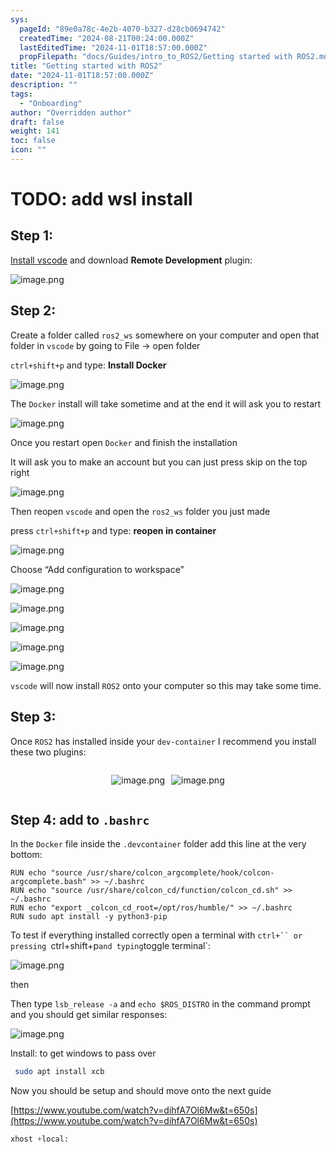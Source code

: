 ```yaml
---
sys:
  pageId: "89e0a78c-4e2b-4070-b327-d28cb0694742"
  createdTime: "2024-08-21T00:24:00.000Z"
  lastEditedTime: "2024-11-01T18:57:00.000Z"
  propFilepath: "docs/Guides/intro_to_ROS2/Getting started with ROS2.md"
title: "Getting started with ROS2"
date: "2024-11-01T18:57:00.000Z"
description: ""
tags:
  - "Onboarding"
author: "Overridden author"
draft: false
weight: 141
toc: false
icon: ""
---
```


# TODO: add wsl install

## Step 1:

[Install vscode](https://code.visualstudio.com/download) and download **Remote Development** plugin:

![image.png](https://prod-files-secure.s3.us-west-2.amazonaws.com/d518164a-d88e-44d1-a4ee-3adb3bd8bce0/efb52993-1881-4a40-b95e-6f020334f022/image.png?X-Amz-Algorithm=AWS4-HMAC-SHA256&X-Amz-Content-Sha256=UNSIGNED-PAYLOAD&X-Amz-Credential=ASIAZI2LB466YP7GG654%2F20250207%2Fus-west-2%2Fs3%2Faws4_request&X-Amz-Date=20250207T003604Z&X-Amz-Expires=3600&X-Amz-Security-Token=IQoJb3JpZ2luX2VjEFAaCXVzLXdlc3QtMiJIMEYCIQDe9iYcCiHikzZ1LjpDx6nUnaWzp7z82QLu8P89eVnWSQIhAJqT3UXbDxHp%2BzFOjA44Sc0s2Zbqg0Hivlw6i1%2B8ZrExKv8DCGkQABoMNjM3NDIzMTgzODA1Igz3VvBwDv4V7WYEYKwq3ANVEQfj2SthgclOxMKhvYha4nMy21niqNhW%2BMnpCUoAGRUn%2Bdj6EpHaYyO5Aa889%2BteU3oMRyK0ZCrvfkNszyj8WsJMPSaaEKXaNsZHUycJdHAFspU7Xz4g6bI8XNsXGiSVYEmeEkyuiEzC7GWW5aBiwKW41xLZ%2BvpsfpJDBWlKJEwY7XJvOHqAM5l3cD3gstLFgOd%2BAyWoum%2FK%2FJCJOMFDM%2BYQn4TDhGDb80a%2FRGEyzmUdaF7saKBiiAC4aVg6CvXyrD2gKZiVBSGBVelr5rN4V14iLzcuQEB2kLj6Vy4wAHh27ADTJ%2BlxRFx6JwqULypj9pzbHxfDDqtEQZky%2BCROnwDXdMHBejsoDjItPk3wLlKHKh9pW%2BfeKA9QhDE1BCFaj%2FJEY6AMPIv2%2BUMoF%2FeRAxIdLKUuxYZZD0yPGBkXW4za1CUxbvbaKGlMRmZwS2haMV082hMPNsRlnNC4U00cI6cAhMO26EQuED7BbRaWW7ufEvmKiNpHGa5PmylR3PsPvZbabhj5cbh9yj81S4hxeUlW%2BOY49Xoy60LpWADciJomefQnYj8zBq%2F03jH1JJbgJgDvicq7DspvqEmbWIEUwd6VyxXkmDNODlZsjrvMEbPrXKTLjRVPfq6kLDDGm5W9BjqkASk%2BItGJnjK4wMHpBVdm2GCDyCv7kdYS1jJhVjwvcEuq7KceAkt918DFvEDT4CKbtYYbuPb35ZPtkr0napkIFNKfVmk9JY%2FJkvkbVyMWQF5eWEdksLbaqEnrDYjd1r1JWwYHPSgY9jjzXxQwA7NJpA9Dfe9Yb6ecYi1jPlEFuhv7nbrm1MKNXGzfek8el4R0WLjIuO0ImgcREmPhUIXBrfLelfFr&X-Amz-Signature=c96ac9990809310a35bb96959db8f4f38ff8a4dcc506bb3bef75457d2ce7b1f6&X-Amz-SignedHeaders=host&x-id=GetObject)

## Step 2:

Create a folder called `ros2_ws` somewhere on your computer and open that folder in `vscode` by going to File → open folder 

`ctrl+shift+p` and type: **Install Docker**

![image.png](https://prod-files-secure.s3.us-west-2.amazonaws.com/d518164a-d88e-44d1-a4ee-3adb3bd8bce0/2269dc0e-1cd5-47ff-bceb-c04ad9b2eab0/image.png?X-Amz-Algorithm=AWS4-HMAC-SHA256&X-Amz-Content-Sha256=UNSIGNED-PAYLOAD&X-Amz-Credential=ASIAZI2LB466YP7GG654%2F20250207%2Fus-west-2%2Fs3%2Faws4_request&X-Amz-Date=20250207T003604Z&X-Amz-Expires=3600&X-Amz-Security-Token=IQoJb3JpZ2luX2VjEFAaCXVzLXdlc3QtMiJIMEYCIQDe9iYcCiHikzZ1LjpDx6nUnaWzp7z82QLu8P89eVnWSQIhAJqT3UXbDxHp%2BzFOjA44Sc0s2Zbqg0Hivlw6i1%2B8ZrExKv8DCGkQABoMNjM3NDIzMTgzODA1Igz3VvBwDv4V7WYEYKwq3ANVEQfj2SthgclOxMKhvYha4nMy21niqNhW%2BMnpCUoAGRUn%2Bdj6EpHaYyO5Aa889%2BteU3oMRyK0ZCrvfkNszyj8WsJMPSaaEKXaNsZHUycJdHAFspU7Xz4g6bI8XNsXGiSVYEmeEkyuiEzC7GWW5aBiwKW41xLZ%2BvpsfpJDBWlKJEwY7XJvOHqAM5l3cD3gstLFgOd%2BAyWoum%2FK%2FJCJOMFDM%2BYQn4TDhGDb80a%2FRGEyzmUdaF7saKBiiAC4aVg6CvXyrD2gKZiVBSGBVelr5rN4V14iLzcuQEB2kLj6Vy4wAHh27ADTJ%2BlxRFx6JwqULypj9pzbHxfDDqtEQZky%2BCROnwDXdMHBejsoDjItPk3wLlKHKh9pW%2BfeKA9QhDE1BCFaj%2FJEY6AMPIv2%2BUMoF%2FeRAxIdLKUuxYZZD0yPGBkXW4za1CUxbvbaKGlMRmZwS2haMV082hMPNsRlnNC4U00cI6cAhMO26EQuED7BbRaWW7ufEvmKiNpHGa5PmylR3PsPvZbabhj5cbh9yj81S4hxeUlW%2BOY49Xoy60LpWADciJomefQnYj8zBq%2F03jH1JJbgJgDvicq7DspvqEmbWIEUwd6VyxXkmDNODlZsjrvMEbPrXKTLjRVPfq6kLDDGm5W9BjqkASk%2BItGJnjK4wMHpBVdm2GCDyCv7kdYS1jJhVjwvcEuq7KceAkt918DFvEDT4CKbtYYbuPb35ZPtkr0napkIFNKfVmk9JY%2FJkvkbVyMWQF5eWEdksLbaqEnrDYjd1r1JWwYHPSgY9jjzXxQwA7NJpA9Dfe9Yb6ecYi1jPlEFuhv7nbrm1MKNXGzfek8el4R0WLjIuO0ImgcREmPhUIXBrfLelfFr&X-Amz-Signature=e3e8bce1b245dd9f8b20d722671929bcad1c1fed83c1af583225621f25410604&X-Amz-SignedHeaders=host&x-id=GetObject)

The `Docker` install will take sometime and at the end it will ask you to restart

![image.png](https://prod-files-secure.s3.us-west-2.amazonaws.com/d518164a-d88e-44d1-a4ee-3adb3bd8bce0/ed233f78-be33-4b1f-b89c-9c346c0e961e/image.png?X-Amz-Algorithm=AWS4-HMAC-SHA256&X-Amz-Content-Sha256=UNSIGNED-PAYLOAD&X-Amz-Credential=ASIAZI2LB466YP7GG654%2F20250207%2Fus-west-2%2Fs3%2Faws4_request&X-Amz-Date=20250207T003604Z&X-Amz-Expires=3600&X-Amz-Security-Token=IQoJb3JpZ2luX2VjEFAaCXVzLXdlc3QtMiJIMEYCIQDe9iYcCiHikzZ1LjpDx6nUnaWzp7z82QLu8P89eVnWSQIhAJqT3UXbDxHp%2BzFOjA44Sc0s2Zbqg0Hivlw6i1%2B8ZrExKv8DCGkQABoMNjM3NDIzMTgzODA1Igz3VvBwDv4V7WYEYKwq3ANVEQfj2SthgclOxMKhvYha4nMy21niqNhW%2BMnpCUoAGRUn%2Bdj6EpHaYyO5Aa889%2BteU3oMRyK0ZCrvfkNszyj8WsJMPSaaEKXaNsZHUycJdHAFspU7Xz4g6bI8XNsXGiSVYEmeEkyuiEzC7GWW5aBiwKW41xLZ%2BvpsfpJDBWlKJEwY7XJvOHqAM5l3cD3gstLFgOd%2BAyWoum%2FK%2FJCJOMFDM%2BYQn4TDhGDb80a%2FRGEyzmUdaF7saKBiiAC4aVg6CvXyrD2gKZiVBSGBVelr5rN4V14iLzcuQEB2kLj6Vy4wAHh27ADTJ%2BlxRFx6JwqULypj9pzbHxfDDqtEQZky%2BCROnwDXdMHBejsoDjItPk3wLlKHKh9pW%2BfeKA9QhDE1BCFaj%2FJEY6AMPIv2%2BUMoF%2FeRAxIdLKUuxYZZD0yPGBkXW4za1CUxbvbaKGlMRmZwS2haMV082hMPNsRlnNC4U00cI6cAhMO26EQuED7BbRaWW7ufEvmKiNpHGa5PmylR3PsPvZbabhj5cbh9yj81S4hxeUlW%2BOY49Xoy60LpWADciJomefQnYj8zBq%2F03jH1JJbgJgDvicq7DspvqEmbWIEUwd6VyxXkmDNODlZsjrvMEbPrXKTLjRVPfq6kLDDGm5W9BjqkASk%2BItGJnjK4wMHpBVdm2GCDyCv7kdYS1jJhVjwvcEuq7KceAkt918DFvEDT4CKbtYYbuPb35ZPtkr0napkIFNKfVmk9JY%2FJkvkbVyMWQF5eWEdksLbaqEnrDYjd1r1JWwYHPSgY9jjzXxQwA7NJpA9Dfe9Yb6ecYi1jPlEFuhv7nbrm1MKNXGzfek8el4R0WLjIuO0ImgcREmPhUIXBrfLelfFr&X-Amz-Signature=09e280e580d70708cf768f6bfad1e3c78837f1ab1b038552d067143d16d45cec&X-Amz-SignedHeaders=host&x-id=GetObject)

Once you restart open `Docker` and finish the installation

It will ask you to make an account but you can just press skip on the top right

![image.png](https://prod-files-secure.s3.us-west-2.amazonaws.com/d518164a-d88e-44d1-a4ee-3adb3bd8bce0/21010ad9-1659-4fd9-9f59-9932a09b2a3d/image.png?X-Amz-Algorithm=AWS4-HMAC-SHA256&X-Amz-Content-Sha256=UNSIGNED-PAYLOAD&X-Amz-Credential=ASIAZI2LB466YP7GG654%2F20250207%2Fus-west-2%2Fs3%2Faws4_request&X-Amz-Date=20250207T003604Z&X-Amz-Expires=3600&X-Amz-Security-Token=IQoJb3JpZ2luX2VjEFAaCXVzLXdlc3QtMiJIMEYCIQDe9iYcCiHikzZ1LjpDx6nUnaWzp7z82QLu8P89eVnWSQIhAJqT3UXbDxHp%2BzFOjA44Sc0s2Zbqg0Hivlw6i1%2B8ZrExKv8DCGkQABoMNjM3NDIzMTgzODA1Igz3VvBwDv4V7WYEYKwq3ANVEQfj2SthgclOxMKhvYha4nMy21niqNhW%2BMnpCUoAGRUn%2Bdj6EpHaYyO5Aa889%2BteU3oMRyK0ZCrvfkNszyj8WsJMPSaaEKXaNsZHUycJdHAFspU7Xz4g6bI8XNsXGiSVYEmeEkyuiEzC7GWW5aBiwKW41xLZ%2BvpsfpJDBWlKJEwY7XJvOHqAM5l3cD3gstLFgOd%2BAyWoum%2FK%2FJCJOMFDM%2BYQn4TDhGDb80a%2FRGEyzmUdaF7saKBiiAC4aVg6CvXyrD2gKZiVBSGBVelr5rN4V14iLzcuQEB2kLj6Vy4wAHh27ADTJ%2BlxRFx6JwqULypj9pzbHxfDDqtEQZky%2BCROnwDXdMHBejsoDjItPk3wLlKHKh9pW%2BfeKA9QhDE1BCFaj%2FJEY6AMPIv2%2BUMoF%2FeRAxIdLKUuxYZZD0yPGBkXW4za1CUxbvbaKGlMRmZwS2haMV082hMPNsRlnNC4U00cI6cAhMO26EQuED7BbRaWW7ufEvmKiNpHGa5PmylR3PsPvZbabhj5cbh9yj81S4hxeUlW%2BOY49Xoy60LpWADciJomefQnYj8zBq%2F03jH1JJbgJgDvicq7DspvqEmbWIEUwd6VyxXkmDNODlZsjrvMEbPrXKTLjRVPfq6kLDDGm5W9BjqkASk%2BItGJnjK4wMHpBVdm2GCDyCv7kdYS1jJhVjwvcEuq7KceAkt918DFvEDT4CKbtYYbuPb35ZPtkr0napkIFNKfVmk9JY%2FJkvkbVyMWQF5eWEdksLbaqEnrDYjd1r1JWwYHPSgY9jjzXxQwA7NJpA9Dfe9Yb6ecYi1jPlEFuhv7nbrm1MKNXGzfek8el4R0WLjIuO0ImgcREmPhUIXBrfLelfFr&X-Amz-Signature=cfe7a0dba83991e81460d3aa8437cbd10237423b9cca0cee27960bf7def48d09&X-Amz-SignedHeaders=host&x-id=GetObject)

Then reopen `vscode` and open the `ros2_ws` folder you just made

press `ctrl+shift+p` and type: **reopen in container**

![image.png](https://prod-files-secure.s3.us-west-2.amazonaws.com/d518164a-d88e-44d1-a4ee-3adb3bd8bce0/4e93b8c2-41ad-488c-8095-c74205196118/image.png?X-Amz-Algorithm=AWS4-HMAC-SHA256&X-Amz-Content-Sha256=UNSIGNED-PAYLOAD&X-Amz-Credential=ASIAZI2LB466YP7GG654%2F20250207%2Fus-west-2%2Fs3%2Faws4_request&X-Amz-Date=20250207T003604Z&X-Amz-Expires=3600&X-Amz-Security-Token=IQoJb3JpZ2luX2VjEFAaCXVzLXdlc3QtMiJIMEYCIQDe9iYcCiHikzZ1LjpDx6nUnaWzp7z82QLu8P89eVnWSQIhAJqT3UXbDxHp%2BzFOjA44Sc0s2Zbqg0Hivlw6i1%2B8ZrExKv8DCGkQABoMNjM3NDIzMTgzODA1Igz3VvBwDv4V7WYEYKwq3ANVEQfj2SthgclOxMKhvYha4nMy21niqNhW%2BMnpCUoAGRUn%2Bdj6EpHaYyO5Aa889%2BteU3oMRyK0ZCrvfkNszyj8WsJMPSaaEKXaNsZHUycJdHAFspU7Xz4g6bI8XNsXGiSVYEmeEkyuiEzC7GWW5aBiwKW41xLZ%2BvpsfpJDBWlKJEwY7XJvOHqAM5l3cD3gstLFgOd%2BAyWoum%2FK%2FJCJOMFDM%2BYQn4TDhGDb80a%2FRGEyzmUdaF7saKBiiAC4aVg6CvXyrD2gKZiVBSGBVelr5rN4V14iLzcuQEB2kLj6Vy4wAHh27ADTJ%2BlxRFx6JwqULypj9pzbHxfDDqtEQZky%2BCROnwDXdMHBejsoDjItPk3wLlKHKh9pW%2BfeKA9QhDE1BCFaj%2FJEY6AMPIv2%2BUMoF%2FeRAxIdLKUuxYZZD0yPGBkXW4za1CUxbvbaKGlMRmZwS2haMV082hMPNsRlnNC4U00cI6cAhMO26EQuED7BbRaWW7ufEvmKiNpHGa5PmylR3PsPvZbabhj5cbh9yj81S4hxeUlW%2BOY49Xoy60LpWADciJomefQnYj8zBq%2F03jH1JJbgJgDvicq7DspvqEmbWIEUwd6VyxXkmDNODlZsjrvMEbPrXKTLjRVPfq6kLDDGm5W9BjqkASk%2BItGJnjK4wMHpBVdm2GCDyCv7kdYS1jJhVjwvcEuq7KceAkt918DFvEDT4CKbtYYbuPb35ZPtkr0napkIFNKfVmk9JY%2FJkvkbVyMWQF5eWEdksLbaqEnrDYjd1r1JWwYHPSgY9jjzXxQwA7NJpA9Dfe9Yb6ecYi1jPlEFuhv7nbrm1MKNXGzfek8el4R0WLjIuO0ImgcREmPhUIXBrfLelfFr&X-Amz-Signature=e682a5fe992a60f9fe7e7aa3c3486b113b69b86c17b80111eb556b4ef3d65034&X-Amz-SignedHeaders=host&x-id=GetObject)

Choose “Add configuration to workspace”

![image.png](https://prod-files-secure.s3.us-west-2.amazonaws.com/d518164a-d88e-44d1-a4ee-3adb3bd8bce0/9560b282-5060-4989-ba37-97e7b2c22476/image.png?X-Amz-Algorithm=AWS4-HMAC-SHA256&X-Amz-Content-Sha256=UNSIGNED-PAYLOAD&X-Amz-Credential=ASIAZI2LB466YP7GG654%2F20250207%2Fus-west-2%2Fs3%2Faws4_request&X-Amz-Date=20250207T003604Z&X-Amz-Expires=3600&X-Amz-Security-Token=IQoJb3JpZ2luX2VjEFAaCXVzLXdlc3QtMiJIMEYCIQDe9iYcCiHikzZ1LjpDx6nUnaWzp7z82QLu8P89eVnWSQIhAJqT3UXbDxHp%2BzFOjA44Sc0s2Zbqg0Hivlw6i1%2B8ZrExKv8DCGkQABoMNjM3NDIzMTgzODA1Igz3VvBwDv4V7WYEYKwq3ANVEQfj2SthgclOxMKhvYha4nMy21niqNhW%2BMnpCUoAGRUn%2Bdj6EpHaYyO5Aa889%2BteU3oMRyK0ZCrvfkNszyj8WsJMPSaaEKXaNsZHUycJdHAFspU7Xz4g6bI8XNsXGiSVYEmeEkyuiEzC7GWW5aBiwKW41xLZ%2BvpsfpJDBWlKJEwY7XJvOHqAM5l3cD3gstLFgOd%2BAyWoum%2FK%2FJCJOMFDM%2BYQn4TDhGDb80a%2FRGEyzmUdaF7saKBiiAC4aVg6CvXyrD2gKZiVBSGBVelr5rN4V14iLzcuQEB2kLj6Vy4wAHh27ADTJ%2BlxRFx6JwqULypj9pzbHxfDDqtEQZky%2BCROnwDXdMHBejsoDjItPk3wLlKHKh9pW%2BfeKA9QhDE1BCFaj%2FJEY6AMPIv2%2BUMoF%2FeRAxIdLKUuxYZZD0yPGBkXW4za1CUxbvbaKGlMRmZwS2haMV082hMPNsRlnNC4U00cI6cAhMO26EQuED7BbRaWW7ufEvmKiNpHGa5PmylR3PsPvZbabhj5cbh9yj81S4hxeUlW%2BOY49Xoy60LpWADciJomefQnYj8zBq%2F03jH1JJbgJgDvicq7DspvqEmbWIEUwd6VyxXkmDNODlZsjrvMEbPrXKTLjRVPfq6kLDDGm5W9BjqkASk%2BItGJnjK4wMHpBVdm2GCDyCv7kdYS1jJhVjwvcEuq7KceAkt918DFvEDT4CKbtYYbuPb35ZPtkr0napkIFNKfVmk9JY%2FJkvkbVyMWQF5eWEdksLbaqEnrDYjd1r1JWwYHPSgY9jjzXxQwA7NJpA9Dfe9Yb6ecYi1jPlEFuhv7nbrm1MKNXGzfek8el4R0WLjIuO0ImgcREmPhUIXBrfLelfFr&X-Amz-Signature=e3e15c027e54442fa5c2f2cea90bdd8a7fe074c79ff78e7e556bc91ddc14f569&X-Amz-SignedHeaders=host&x-id=GetObject)

![image.png](https://prod-files-secure.s3.us-west-2.amazonaws.com/d518164a-d88e-44d1-a4ee-3adb3bd8bce0/2ee63f81-886b-48e8-a553-dc6e5eac99e4/image.png?X-Amz-Algorithm=AWS4-HMAC-SHA256&X-Amz-Content-Sha256=UNSIGNED-PAYLOAD&X-Amz-Credential=ASIAZI2LB466YP7GG654%2F20250207%2Fus-west-2%2Fs3%2Faws4_request&X-Amz-Date=20250207T003604Z&X-Amz-Expires=3600&X-Amz-Security-Token=IQoJb3JpZ2luX2VjEFAaCXVzLXdlc3QtMiJIMEYCIQDe9iYcCiHikzZ1LjpDx6nUnaWzp7z82QLu8P89eVnWSQIhAJqT3UXbDxHp%2BzFOjA44Sc0s2Zbqg0Hivlw6i1%2B8ZrExKv8DCGkQABoMNjM3NDIzMTgzODA1Igz3VvBwDv4V7WYEYKwq3ANVEQfj2SthgclOxMKhvYha4nMy21niqNhW%2BMnpCUoAGRUn%2Bdj6EpHaYyO5Aa889%2BteU3oMRyK0ZCrvfkNszyj8WsJMPSaaEKXaNsZHUycJdHAFspU7Xz4g6bI8XNsXGiSVYEmeEkyuiEzC7GWW5aBiwKW41xLZ%2BvpsfpJDBWlKJEwY7XJvOHqAM5l3cD3gstLFgOd%2BAyWoum%2FK%2FJCJOMFDM%2BYQn4TDhGDb80a%2FRGEyzmUdaF7saKBiiAC4aVg6CvXyrD2gKZiVBSGBVelr5rN4V14iLzcuQEB2kLj6Vy4wAHh27ADTJ%2BlxRFx6JwqULypj9pzbHxfDDqtEQZky%2BCROnwDXdMHBejsoDjItPk3wLlKHKh9pW%2BfeKA9QhDE1BCFaj%2FJEY6AMPIv2%2BUMoF%2FeRAxIdLKUuxYZZD0yPGBkXW4za1CUxbvbaKGlMRmZwS2haMV082hMPNsRlnNC4U00cI6cAhMO26EQuED7BbRaWW7ufEvmKiNpHGa5PmylR3PsPvZbabhj5cbh9yj81S4hxeUlW%2BOY49Xoy60LpWADciJomefQnYj8zBq%2F03jH1JJbgJgDvicq7DspvqEmbWIEUwd6VyxXkmDNODlZsjrvMEbPrXKTLjRVPfq6kLDDGm5W9BjqkASk%2BItGJnjK4wMHpBVdm2GCDyCv7kdYS1jJhVjwvcEuq7KceAkt918DFvEDT4CKbtYYbuPb35ZPtkr0napkIFNKfVmk9JY%2FJkvkbVyMWQF5eWEdksLbaqEnrDYjd1r1JWwYHPSgY9jjzXxQwA7NJpA9Dfe9Yb6ecYi1jPlEFuhv7nbrm1MKNXGzfek8el4R0WLjIuO0ImgcREmPhUIXBrfLelfFr&X-Amz-Signature=e0eb9cf1f2085f56c5b46cabe6af69a22db8a71b3ec480d5d60b3f59071919ca&X-Amz-SignedHeaders=host&x-id=GetObject)

![image.png](https://prod-files-secure.s3.us-west-2.amazonaws.com/d518164a-d88e-44d1-a4ee-3adb3bd8bce0/ae1580b2-b048-407e-aed9-b584224a7a04/image.png?X-Amz-Algorithm=AWS4-HMAC-SHA256&X-Amz-Content-Sha256=UNSIGNED-PAYLOAD&X-Amz-Credential=ASIAZI2LB466YP7GG654%2F20250207%2Fus-west-2%2Fs3%2Faws4_request&X-Amz-Date=20250207T003604Z&X-Amz-Expires=3600&X-Amz-Security-Token=IQoJb3JpZ2luX2VjEFAaCXVzLXdlc3QtMiJIMEYCIQDe9iYcCiHikzZ1LjpDx6nUnaWzp7z82QLu8P89eVnWSQIhAJqT3UXbDxHp%2BzFOjA44Sc0s2Zbqg0Hivlw6i1%2B8ZrExKv8DCGkQABoMNjM3NDIzMTgzODA1Igz3VvBwDv4V7WYEYKwq3ANVEQfj2SthgclOxMKhvYha4nMy21niqNhW%2BMnpCUoAGRUn%2Bdj6EpHaYyO5Aa889%2BteU3oMRyK0ZCrvfkNszyj8WsJMPSaaEKXaNsZHUycJdHAFspU7Xz4g6bI8XNsXGiSVYEmeEkyuiEzC7GWW5aBiwKW41xLZ%2BvpsfpJDBWlKJEwY7XJvOHqAM5l3cD3gstLFgOd%2BAyWoum%2FK%2FJCJOMFDM%2BYQn4TDhGDb80a%2FRGEyzmUdaF7saKBiiAC4aVg6CvXyrD2gKZiVBSGBVelr5rN4V14iLzcuQEB2kLj6Vy4wAHh27ADTJ%2BlxRFx6JwqULypj9pzbHxfDDqtEQZky%2BCROnwDXdMHBejsoDjItPk3wLlKHKh9pW%2BfeKA9QhDE1BCFaj%2FJEY6AMPIv2%2BUMoF%2FeRAxIdLKUuxYZZD0yPGBkXW4za1CUxbvbaKGlMRmZwS2haMV082hMPNsRlnNC4U00cI6cAhMO26EQuED7BbRaWW7ufEvmKiNpHGa5PmylR3PsPvZbabhj5cbh9yj81S4hxeUlW%2BOY49Xoy60LpWADciJomefQnYj8zBq%2F03jH1JJbgJgDvicq7DspvqEmbWIEUwd6VyxXkmDNODlZsjrvMEbPrXKTLjRVPfq6kLDDGm5W9BjqkASk%2BItGJnjK4wMHpBVdm2GCDyCv7kdYS1jJhVjwvcEuq7KceAkt918DFvEDT4CKbtYYbuPb35ZPtkr0napkIFNKfVmk9JY%2FJkvkbVyMWQF5eWEdksLbaqEnrDYjd1r1JWwYHPSgY9jjzXxQwA7NJpA9Dfe9Yb6ecYi1jPlEFuhv7nbrm1MKNXGzfek8el4R0WLjIuO0ImgcREmPhUIXBrfLelfFr&X-Amz-Signature=11a261f477a9dede80d28a3701290068f2c69a581eeb087864b1567517602057&X-Amz-SignedHeaders=host&x-id=GetObject)

![image.png](https://prod-files-secure.s3.us-west-2.amazonaws.com/d518164a-d88e-44d1-a4ee-3adb3bd8bce0/53255b28-f75e-430f-b9e3-c0ac8577e42b/image.png?X-Amz-Algorithm=AWS4-HMAC-SHA256&X-Amz-Content-Sha256=UNSIGNED-PAYLOAD&X-Amz-Credential=ASIAZI2LB466YP7GG654%2F20250207%2Fus-west-2%2Fs3%2Faws4_request&X-Amz-Date=20250207T003604Z&X-Amz-Expires=3600&X-Amz-Security-Token=IQoJb3JpZ2luX2VjEFAaCXVzLXdlc3QtMiJIMEYCIQDe9iYcCiHikzZ1LjpDx6nUnaWzp7z82QLu8P89eVnWSQIhAJqT3UXbDxHp%2BzFOjA44Sc0s2Zbqg0Hivlw6i1%2B8ZrExKv8DCGkQABoMNjM3NDIzMTgzODA1Igz3VvBwDv4V7WYEYKwq3ANVEQfj2SthgclOxMKhvYha4nMy21niqNhW%2BMnpCUoAGRUn%2Bdj6EpHaYyO5Aa889%2BteU3oMRyK0ZCrvfkNszyj8WsJMPSaaEKXaNsZHUycJdHAFspU7Xz4g6bI8XNsXGiSVYEmeEkyuiEzC7GWW5aBiwKW41xLZ%2BvpsfpJDBWlKJEwY7XJvOHqAM5l3cD3gstLFgOd%2BAyWoum%2FK%2FJCJOMFDM%2BYQn4TDhGDb80a%2FRGEyzmUdaF7saKBiiAC4aVg6CvXyrD2gKZiVBSGBVelr5rN4V14iLzcuQEB2kLj6Vy4wAHh27ADTJ%2BlxRFx6JwqULypj9pzbHxfDDqtEQZky%2BCROnwDXdMHBejsoDjItPk3wLlKHKh9pW%2BfeKA9QhDE1BCFaj%2FJEY6AMPIv2%2BUMoF%2FeRAxIdLKUuxYZZD0yPGBkXW4za1CUxbvbaKGlMRmZwS2haMV082hMPNsRlnNC4U00cI6cAhMO26EQuED7BbRaWW7ufEvmKiNpHGa5PmylR3PsPvZbabhj5cbh9yj81S4hxeUlW%2BOY49Xoy60LpWADciJomefQnYj8zBq%2F03jH1JJbgJgDvicq7DspvqEmbWIEUwd6VyxXkmDNODlZsjrvMEbPrXKTLjRVPfq6kLDDGm5W9BjqkASk%2BItGJnjK4wMHpBVdm2GCDyCv7kdYS1jJhVjwvcEuq7KceAkt918DFvEDT4CKbtYYbuPb35ZPtkr0napkIFNKfVmk9JY%2FJkvkbVyMWQF5eWEdksLbaqEnrDYjd1r1JWwYHPSgY9jjzXxQwA7NJpA9Dfe9Yb6ecYi1jPlEFuhv7nbrm1MKNXGzfek8el4R0WLjIuO0ImgcREmPhUIXBrfLelfFr&X-Amz-Signature=2598a6759013f77364215d5f46525a54d2067acdb47cb279a5a3dd568b286fcc&X-Amz-SignedHeaders=host&x-id=GetObject)

![image.png](https://prod-files-secure.s3.us-west-2.amazonaws.com/d518164a-d88e-44d1-a4ee-3adb3bd8bce0/7c562767-5af9-4ffb-97d1-327bcdf4ee00/image.png?X-Amz-Algorithm=AWS4-HMAC-SHA256&X-Amz-Content-Sha256=UNSIGNED-PAYLOAD&X-Amz-Credential=ASIAZI2LB466YP7GG654%2F20250207%2Fus-west-2%2Fs3%2Faws4_request&X-Amz-Date=20250207T003604Z&X-Amz-Expires=3600&X-Amz-Security-Token=IQoJb3JpZ2luX2VjEFAaCXVzLXdlc3QtMiJIMEYCIQDe9iYcCiHikzZ1LjpDx6nUnaWzp7z82QLu8P89eVnWSQIhAJqT3UXbDxHp%2BzFOjA44Sc0s2Zbqg0Hivlw6i1%2B8ZrExKv8DCGkQABoMNjM3NDIzMTgzODA1Igz3VvBwDv4V7WYEYKwq3ANVEQfj2SthgclOxMKhvYha4nMy21niqNhW%2BMnpCUoAGRUn%2Bdj6EpHaYyO5Aa889%2BteU3oMRyK0ZCrvfkNszyj8WsJMPSaaEKXaNsZHUycJdHAFspU7Xz4g6bI8XNsXGiSVYEmeEkyuiEzC7GWW5aBiwKW41xLZ%2BvpsfpJDBWlKJEwY7XJvOHqAM5l3cD3gstLFgOd%2BAyWoum%2FK%2FJCJOMFDM%2BYQn4TDhGDb80a%2FRGEyzmUdaF7saKBiiAC4aVg6CvXyrD2gKZiVBSGBVelr5rN4V14iLzcuQEB2kLj6Vy4wAHh27ADTJ%2BlxRFx6JwqULypj9pzbHxfDDqtEQZky%2BCROnwDXdMHBejsoDjItPk3wLlKHKh9pW%2BfeKA9QhDE1BCFaj%2FJEY6AMPIv2%2BUMoF%2FeRAxIdLKUuxYZZD0yPGBkXW4za1CUxbvbaKGlMRmZwS2haMV082hMPNsRlnNC4U00cI6cAhMO26EQuED7BbRaWW7ufEvmKiNpHGa5PmylR3PsPvZbabhj5cbh9yj81S4hxeUlW%2BOY49Xoy60LpWADciJomefQnYj8zBq%2F03jH1JJbgJgDvicq7DspvqEmbWIEUwd6VyxXkmDNODlZsjrvMEbPrXKTLjRVPfq6kLDDGm5W9BjqkASk%2BItGJnjK4wMHpBVdm2GCDyCv7kdYS1jJhVjwvcEuq7KceAkt918DFvEDT4CKbtYYbuPb35ZPtkr0napkIFNKfVmk9JY%2FJkvkbVyMWQF5eWEdksLbaqEnrDYjd1r1JWwYHPSgY9jjzXxQwA7NJpA9Dfe9Yb6ecYi1jPlEFuhv7nbrm1MKNXGzfek8el4R0WLjIuO0ImgcREmPhUIXBrfLelfFr&X-Amz-Signature=45c4816bb05d748f362ce7c98491f7968d4a6485295946c25c07fa3f00d5d310&X-Amz-SignedHeaders=host&x-id=GetObject)

`vscode` will now install `ROS2` onto your computer so this may take some time.

## Step 3:

Once `ROS2` has installed inside your `dev-container` I recommend you install these two plugins:

<div style="display: flex;flex-direction: row; column-gap:10px; max-width: 630px;justify-content: center;">
<div>

![image.png](https://prod-files-secure.s3.us-west-2.amazonaws.com/d518164a-d88e-44d1-a4ee-3adb3bd8bce0/3fc3d550-5a54-4ba1-ba6b-faa01cdb7369/image.png?X-Amz-Algorithm=AWS4-HMAC-SHA256&X-Amz-Content-Sha256=UNSIGNED-PAYLOAD&X-Amz-Credential=ASIAZI2LB466W5KRZJFW%2F20250207%2Fus-west-2%2Fs3%2Faws4_request&X-Amz-Date=20250207T003606Z&X-Amz-Expires=3600&X-Amz-Security-Token=IQoJb3JpZ2luX2VjEFAaCXVzLXdlc3QtMiJIMEYCIQCugRawf%2F6ftvZlfptDedoQwlHuaPj2KUwjhjerovInwwIhAMXCoiYJk2tob3aDKAm8FH7AL5qnlg5BaSSt58BWqlsrKv8DCGkQABoMNjM3NDIzMTgzODA1IgzVW7a%2BAQCzGAB7luMq3AOksCv4XVpaNe0%2FzsnJ3RdDF0UrACpY7LF3bjChsPUhaSbw3qtGB5MIsC9UZxvHj1Jk9sIvwis223Z%2FZZ0RV5ZCr4wmlK8%2B6MNwsPReRBJMi5dTg0rPR%2B6gRpAe4Exl4zc8Lz4o018VnVi7W7TSnn%2BfrjboNCe1f1ts3rsWDrHxMmaHG%2BETnFpczrX9D4CBJ%2FxWheJbZhw0byPhTKM2VOmW06FyyrdSV8F9CiPifSO%2B8ys98nQcABfTN2mYy7iiY5h2plQZVmEtMlpEtX3FA2vB4h3%2FOGLtMBJFE3wJsUf43TELo0TxpZcux9h4HCIU3BBuy6%2FpFpNjR9xfg3WNE8Qs2UWfMuXLO%2Bn5ALaUV7qouitieDDN4GHNkIkBg%2FIf28bmIR69Va8GFAQsTt0GuGqSh%2ByPehhxGZ9v3EH3SI94natpSIonTRvzhznyf4DlgwzNAmfnJ30BBbk8aRKtFvHy39auu297mPr0YZv24Jsf0GQ0SLN3RLmvIFUhJFAgO6g%2F30ZHHOQVb8KEcruQVTFMQZDfBBw13RwpObHPHKO9nV2%2B6c6XdA%2BYOGg3K25fqcxv27pXWT5YpF38tJQ7qVLxTHN1LUpIDdY9FFAhJ3Fht1pZxeXqQFpJ5RnRAjCUnJW9BjqkAV%2BhV46HEgADY3T%2BbvEdWnZtXaUQonGjauQkbSUty7GWFSTFDvLqtopJNuJipWFy9WMZNODNK72SoAVRHsoF7qycpxFtkhNdzgG1Ood5qkkfwIN3NSSOXYUU4kusBIHuGBk%2BuLALzlhx%2BVa7hWwkOgj7T2fXKFR7LYQLP547fBkTLRKZv5V8aEfa6ByvgcDJJbOtnfG2tDdAImNS0ykrw0Acg03O&X-Amz-Signature=fc43d6ad2663a9c3698734043c1ecfbd7d3062ed729b13aa8869030b2109ef8e&X-Amz-SignedHeaders=host&x-id=GetObject)

</div>
<div>

![image.png](https://prod-files-secure.s3.us-west-2.amazonaws.com/d518164a-d88e-44d1-a4ee-3adb3bd8bce0/d994cc66-13c2-4093-a5a3-f84cf4601a82/image.png?X-Amz-Algorithm=AWS4-HMAC-SHA256&X-Amz-Content-Sha256=UNSIGNED-PAYLOAD&X-Amz-Credential=ASIAZI2LB4667PJNXZTS%2F20250207%2Fus-west-2%2Fs3%2Faws4_request&X-Amz-Date=20250207T003606Z&X-Amz-Expires=3600&X-Amz-Security-Token=IQoJb3JpZ2luX2VjEFAaCXVzLXdlc3QtMiJIMEYCIQDqu6Y2Mecr9g1glGDKcb0v1HUM71LgA%2FE7QuGXGYA6aQIhAJm0l%2BD9Tr%2F46vlazApaZgaCDBgE8jLQV8PF1XgawFOwKv8DCGkQABoMNjM3NDIzMTgzODA1IgwKU6mlby4ZIRFLArYq3AOxxuBxT4iiEgV%2FuLLXckEZuhvx1KCZ0C8ma7DqoMWgBBSm8mpEXPC2G86od3tKqj%2BwL%2B5hzkR2MhZAKKwSkZk6TuXg7m7Frfq26qN9Ie4XPwLvqyGsv%2BZQ6UbHDHPT54jPv1gFRvLF%2BpdCBLhTuSXr7xY6zFnLXp6tM85ljd2gtfwHtUTsX%2FWDgOGu2fO%2FPGSnUe%2FbCehvVVVXeWsXrJC9ZZjeAyYKjlhI7nD5JB5Eh8mg9GuMngocRIyTeCqH2VqE59dFaT4hKX0YRJubIOWkbJPEpE%2FFmQRdq%2FSCZfchiFTZ2nhRVXD%2BI3LRbCgeQptM34VKxwiBekZmTArzcytx%2F%2FyqucuXcPhNSjzTZI8kgcUe78fjcZky4swbrvy5wSmQM0mQAK8Nz80KNM0MndVlR9Y0k%2FUNS4tdK5LrT0TxbtFdNZPsIcU3izpljaXnC2eLn1wdxt%2BQG64zdZy84vDZyxvxqAP3tmaRya3wGJXov%2FGt6%2FR%2F7D2EeOsqNFIbT9q8OYnmEc1p5xi1Jg%2B2rspBULZ7P2%2FNZ7omekA%2BFd3BSOm7AHAnILCFbU%2F0S5qdKJUqmlJaMZxi5hLCDoVYP4VbPnr8hmA3fsXTQFmw%2BH90lDVCWEpbJfZE%2BQy0ZjCmm5W9BjqkAQzyBPBszVZZz%2BWI3KoDWXCLdoxd5a699t6dLX0QoHG4pQsXEV3xp76xL%2FjZsfFlwBm%2FN%2BFpO2MnRLtbEL3b6JETvrcPxkJ5hQqjjEOX2WrpS4OgqOlySh%2FQf9JIX8crLJ7kd%2FtmzmVebGkT446aenjEHs9yBQG2hDtZjoUlEgxhvTMTo5WZGJTE%2F%2BsDVQFFN8XzbCI%2BKFqABVMCNUHw63HsMzes&X-Amz-Signature=6f649f022c0e26e85afa7cdf5ea6980267658bdf03d351091bd616d62f71f0d8&X-Amz-SignedHeaders=host&x-id=GetObject)

</div>
</div>

## Step 4: add to `.bashrc`

In the `Docker` file inside the `.devcontainer` folder add this line at the very bottom: 

```docker
RUN echo "source /usr/share/colcon_argcomplete/hook/colcon-argcomplete.bash" >> ~/.bashrc
RUN echo "source /usr/share/colcon_cd/function/colcon_cd.sh" >> ~/.bashrc
RUN echo "export _colcon_cd_root=/opt/ros/humble/" >> ~/.bashrc
RUN sudo apt install -y python3-pip 
```

To test if everything installed correctly open a terminal with `ctrl+`` or pressing `ctrl+shift+p` and typing `toggle terminal`:

![image.png](https://prod-files-secure.s3.us-west-2.amazonaws.com/d518164a-d88e-44d1-a4ee-3adb3bd8bce0/6a4943d8-b04e-4c02-9a58-775f3384d1a5/image.png?X-Amz-Algorithm=AWS4-HMAC-SHA256&X-Amz-Content-Sha256=UNSIGNED-PAYLOAD&X-Amz-Credential=ASIAZI2LB466YP7GG654%2F20250207%2Fus-west-2%2Fs3%2Faws4_request&X-Amz-Date=20250207T003604Z&X-Amz-Expires=3600&X-Amz-Security-Token=IQoJb3JpZ2luX2VjEFAaCXVzLXdlc3QtMiJIMEYCIQDe9iYcCiHikzZ1LjpDx6nUnaWzp7z82QLu8P89eVnWSQIhAJqT3UXbDxHp%2BzFOjA44Sc0s2Zbqg0Hivlw6i1%2B8ZrExKv8DCGkQABoMNjM3NDIzMTgzODA1Igz3VvBwDv4V7WYEYKwq3ANVEQfj2SthgclOxMKhvYha4nMy21niqNhW%2BMnpCUoAGRUn%2Bdj6EpHaYyO5Aa889%2BteU3oMRyK0ZCrvfkNszyj8WsJMPSaaEKXaNsZHUycJdHAFspU7Xz4g6bI8XNsXGiSVYEmeEkyuiEzC7GWW5aBiwKW41xLZ%2BvpsfpJDBWlKJEwY7XJvOHqAM5l3cD3gstLFgOd%2BAyWoum%2FK%2FJCJOMFDM%2BYQn4TDhGDb80a%2FRGEyzmUdaF7saKBiiAC4aVg6CvXyrD2gKZiVBSGBVelr5rN4V14iLzcuQEB2kLj6Vy4wAHh27ADTJ%2BlxRFx6JwqULypj9pzbHxfDDqtEQZky%2BCROnwDXdMHBejsoDjItPk3wLlKHKh9pW%2BfeKA9QhDE1BCFaj%2FJEY6AMPIv2%2BUMoF%2FeRAxIdLKUuxYZZD0yPGBkXW4za1CUxbvbaKGlMRmZwS2haMV082hMPNsRlnNC4U00cI6cAhMO26EQuED7BbRaWW7ufEvmKiNpHGa5PmylR3PsPvZbabhj5cbh9yj81S4hxeUlW%2BOY49Xoy60LpWADciJomefQnYj8zBq%2F03jH1JJbgJgDvicq7DspvqEmbWIEUwd6VyxXkmDNODlZsjrvMEbPrXKTLjRVPfq6kLDDGm5W9BjqkASk%2BItGJnjK4wMHpBVdm2GCDyCv7kdYS1jJhVjwvcEuq7KceAkt918DFvEDT4CKbtYYbuPb35ZPtkr0napkIFNKfVmk9JY%2FJkvkbVyMWQF5eWEdksLbaqEnrDYjd1r1JWwYHPSgY9jjzXxQwA7NJpA9Dfe9Yb6ecYi1jPlEFuhv7nbrm1MKNXGzfek8el4R0WLjIuO0ImgcREmPhUIXBrfLelfFr&X-Amz-Signature=c1e62df18d5d4b25e2d3ba897dd6219c1f5a8869d6f35bca38bf9fddd7bb47c3&X-Amz-SignedHeaders=host&x-id=GetObject)

then 

Then type `lsb_release -a` and `echo $ROS_DISTRO` in the command prompt and you should get similar responses:

![image.png](https://prod-files-secure.s3.us-west-2.amazonaws.com/d518164a-d88e-44d1-a4ee-3adb3bd8bce0/3e635dec-a805-4e85-8b9e-d000e5b71a4e/image.png?X-Amz-Algorithm=AWS4-HMAC-SHA256&X-Amz-Content-Sha256=UNSIGNED-PAYLOAD&X-Amz-Credential=ASIAZI2LB466YP7GG654%2F20250207%2Fus-west-2%2Fs3%2Faws4_request&X-Amz-Date=20250207T003604Z&X-Amz-Expires=3600&X-Amz-Security-Token=IQoJb3JpZ2luX2VjEFAaCXVzLXdlc3QtMiJIMEYCIQDe9iYcCiHikzZ1LjpDx6nUnaWzp7z82QLu8P89eVnWSQIhAJqT3UXbDxHp%2BzFOjA44Sc0s2Zbqg0Hivlw6i1%2B8ZrExKv8DCGkQABoMNjM3NDIzMTgzODA1Igz3VvBwDv4V7WYEYKwq3ANVEQfj2SthgclOxMKhvYha4nMy21niqNhW%2BMnpCUoAGRUn%2Bdj6EpHaYyO5Aa889%2BteU3oMRyK0ZCrvfkNszyj8WsJMPSaaEKXaNsZHUycJdHAFspU7Xz4g6bI8XNsXGiSVYEmeEkyuiEzC7GWW5aBiwKW41xLZ%2BvpsfpJDBWlKJEwY7XJvOHqAM5l3cD3gstLFgOd%2BAyWoum%2FK%2FJCJOMFDM%2BYQn4TDhGDb80a%2FRGEyzmUdaF7saKBiiAC4aVg6CvXyrD2gKZiVBSGBVelr5rN4V14iLzcuQEB2kLj6Vy4wAHh27ADTJ%2BlxRFx6JwqULypj9pzbHxfDDqtEQZky%2BCROnwDXdMHBejsoDjItPk3wLlKHKh9pW%2BfeKA9QhDE1BCFaj%2FJEY6AMPIv2%2BUMoF%2FeRAxIdLKUuxYZZD0yPGBkXW4za1CUxbvbaKGlMRmZwS2haMV082hMPNsRlnNC4U00cI6cAhMO26EQuED7BbRaWW7ufEvmKiNpHGa5PmylR3PsPvZbabhj5cbh9yj81S4hxeUlW%2BOY49Xoy60LpWADciJomefQnYj8zBq%2F03jH1JJbgJgDvicq7DspvqEmbWIEUwd6VyxXkmDNODlZsjrvMEbPrXKTLjRVPfq6kLDDGm5W9BjqkASk%2BItGJnjK4wMHpBVdm2GCDyCv7kdYS1jJhVjwvcEuq7KceAkt918DFvEDT4CKbtYYbuPb35ZPtkr0napkIFNKfVmk9JY%2FJkvkbVyMWQF5eWEdksLbaqEnrDYjd1r1JWwYHPSgY9jjzXxQwA7NJpA9Dfe9Yb6ecYi1jPlEFuhv7nbrm1MKNXGzfek8el4R0WLjIuO0ImgcREmPhUIXBrfLelfFr&X-Amz-Signature=67764a93bc255a6c17ae6d1f599d11f637fa2b36810246e76ea1d9c72749bef0&X-Amz-SignedHeaders=host&x-id=GetObject)

Install:  to get windows to pass over

```bash
 sudo apt install xcb
```

Now you should be setup and should move onto the next guide 

[https://www.youtube.com/watch?v=dihfA7Ol6Mw&t=650s](https://www.youtube.com/watch?v=dihfA7Ol6Mw&t=650s)

```python
xhost +local:
```
